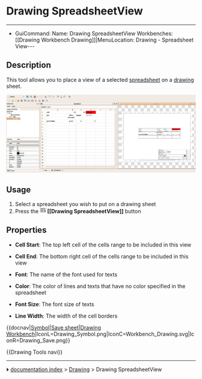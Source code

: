 # Drawing SpreadsheetView
---
- GuiCommand:   Name: Drawing SpreadsheetView   Workbenches: [[Drawing Workbench   Drawing]]|MenuLocation: Drawing - Spreadsheet View---

## Description

This tool allows you to place a view of a selected [spreadsheet](Spreadsheet_Workbench.md) on a [drawing](Drawing_Workbench.md) sheet.

 <img alt="" src=images/Drawing_spreadsheetview.jpg  style="width:640px;"> 

## Usage

1.  Select a spreadsheet you wish to put on a drawing sheet
2.  Press the **<img src="images/Drawing_SpreadsheetView.png" width=16px> [[Drawing SpreadsheetView]]** button

## Properties

-    **Cell Start**: The top left cell of the cells range to be included in this view

-    **Cell End**: The bottom right cell of the cells range to be included in this view

-    **Font**: The name of the font used for texts

-    **Color**: The color of lines and texts that have no color specified in the spreadsheet

-    **Font Size**: The font size of texts

-    **Line Width**: The width of the cell borders


{{docnav|[Symbol](Drawing_Symbol.md)|[Save sheet](Drawing_Save.md)|[Drawing Workbench](Drawing_Workbench.md)|IconL=Drawing_Symbol.png|IconC=Workbench_Drawing.svg|IconR=Drawing_Save.png}}

 {{Drawing Tools navi}}



---
⏵ [documentation index](../README.md) > [Drawing](Category_Drawing.md) > Drawing SpreadsheetView
